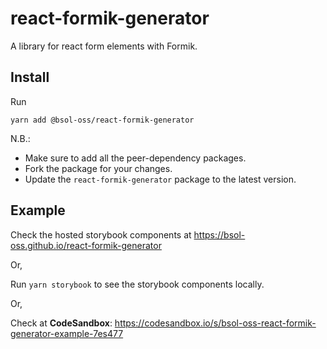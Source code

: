 # react-formik-generator

A library for react form elements with Formik.

## Install

Run

    yarn add @bsol-oss/react-formik-generator

N.B.:

-   Make sure to add all the peer-dependency packages.
-   Fork the package for your changes.
-   Update the `react-formik-generator` package to the latest version.

## Example

Check the hosted storybook components at https://bsol-oss.github.io/react-formik-generator

Or,

Run `yarn storybook` to see the storybook components locally.

Or,

Check at **CodeSandbox**: https://codesandbox.io/s/bsol-oss-react-formik-generator-example-7es477
